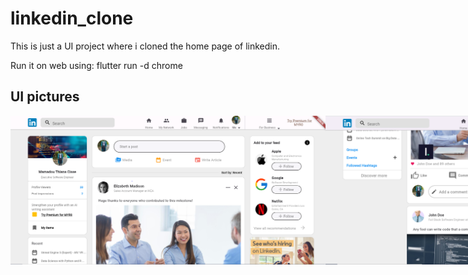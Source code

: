 # linkedin_clone

This is just a UI project where i cloned the home page of linkedin. 

Run it on web using: flutter run -d chrome

## UI pictures

<div style="display: flex; justify-content: space-between;">
    <img src="screenshot/result.PNG" alt="Login" style="width: 100%;">
    <img src="screenshot/capture.PNG" alt="Chats" style="width: 100%;">
</div>
 
